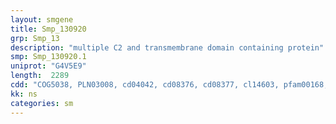 ```yaml
---
layout: smgene
title: Smp_130920
grp: Smp_13
description: "multiple C2 and transmembrane domain containing protein"
smp: Smp_130920.1
uniprot: "G4V5E9"
length:  2289
cdd: "COG5038, PLN03008, cd04042, cd08376, cd08377, cl14603, pfam00168, smart00239"
kk: ns
categories: sm
---
```

